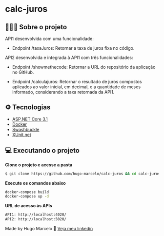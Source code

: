 # calc-juros

## 💇🏻‍♂️ Sobre o projeto

API1 desenvolvida com uma funcionalidade:
- Endpoint /taxaJuros: Retornar a taxa de juros fixa no código.

API2 desenvolvida e integrada à API1 com três funcionalidades:
- Endpoint /showmethecode: Retornar a URL do repositório da aplicação no GitHub.

- Endpoint /calculajuros: Retornar o resultado de juros compostos aplicados ao valor inicial, em decimal, e a quantidade de meses informado, considerando a taxa retornada da API1.

## ⚙️ Tecnologias

- [ASP.NET Core 3.1](https://dotnet.microsoft.com/download/dotnet-core/3.1)
- [Docker](https://www.docker.com/)
- [Swashbuckle](https://github.com/domaindrivendev/Swashbuckle.AspNetCore)
- [XUnit.net](https://github.com/xunit/xunit)

## 💻 Executando o projeto

**Clone o projeto e acesse a pasta**

```bash
$ git clone https://github.com/hugo-marcelo/calc-juros && cd calc-juros
```

**Execute os comandos abaixo**

```bash
docker-compose build
docker-compose up -d
```
   
**URL de acesso às APIs**

```bash
API1: http://localhost:4020/
API2: http://localhost:5020/
```

Made by Hugo Marcelo 👋 [Veja meu linkedin](https://www.linkedin.com/in/hugo-marcelo-dev/)
